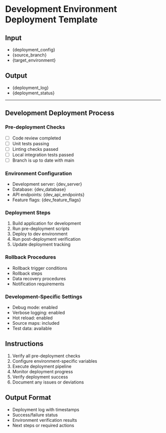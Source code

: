 # Development Environment Deployment Template

## Input
- {deployment_config}
- {source_branch}
- {target_environment}

## Output
- {deployment_log}
- {deployment_status}

---

## Development Deployment Process

### Pre-deployment Checks
- [ ] Code review completed
- [ ] Unit tests passing
- [ ] Linting checks passed
- [ ] Local integration tests passed
- [ ] Branch is up to date with main

### Environment Configuration
- Development server: {dev_server}
- Database: {dev_database}
- API endpoints: {dev_api_endpoints}
- Feature flags: {dev_feature_flags}

### Deployment Steps
1. Build application for development
2. Run pre-deployment scripts
3. Deploy to dev environment
4. Run post-deployment verification
5. Update deployment tracking

### Rollback Procedures
- Rollback trigger conditions
- Rollback steps
- Data recovery procedures
- Notification requirements

### Development-Specific Settings
- Debug mode: enabled
- Verbose logging: enabled
- Hot reload: enabled
- Source maps: included
- Test data: available

## Instructions
1. Verify all pre-deployment checks
2. Configure environment-specific variables
3. Execute deployment pipeline
4. Monitor deployment progress
5. Verify deployment success
6. Document any issues or deviations

## Output Format
- Deployment log with timestamps
- Success/failure status
- Environment verification results
- Next steps or required actions